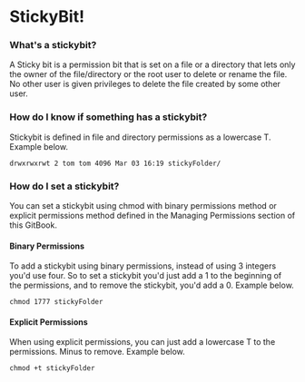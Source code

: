 # StickyBit!

### What's a stickybit?

A Sticky bit is a permission bit that is set on a file or a directory that lets only the owner of the file/directory or the root user to delete or rename the file. No other user is given privileges to delete the file created by some other user.

### How do I know if something has a stickybit?

Stickybit is defined in file and directory permissions as a lowercase T. Example below.&#x20;



```
drwxrwxrwt 2 tom tom 4096 Mar 03 16:19 stickyFolder/
```

### How do I set a stickybit?

You can set a stickybit using chmod with binary permissions method or explicit permissions method defined in the Managing Permissions section of this GitBook.&#x20;

#### Binary Permissions

To add a stickybit using binary permissions, instead of using 3 integers you'd use four. So to set a stickybit you'd just add a 1 to the beginning of the permissions, and to remove the stickybit, you'd add a 0. Example below.&#x20;

`chmod 1777 stickyFolder`

#### Explicit Permissions

When using explicit permissions, you can just add a lowercase T to the permissions. Minus to remove. Example below.

`chmod +t stickyFolder`
